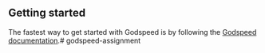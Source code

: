 ## Getting started


The fastest way to get started with Godspeed is by following the [Godspeed documentation](https://docs.mindgrep.com/).# godspeed-assignment
